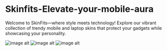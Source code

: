# Skinfits-Elevate-your-mobile-aura
Welcome to SkinFits—where style meets technology! Explore our vibrant collection of trendy mobile and laptop skins that protect your gadgets while showcasing your personality.

![image alt](https://github.com/manav004-dev/Skinfits-ecommerce-website/blob/019319887b0d980fc615e430b045844b271a9337/screencapture-localhost-Skinfits-home-php-2025-01-01-17_58_40.png)
![image alt](https://github.com/manav004-dev/Skinfits-ecommerce-website/blob/019319887b0d980fc615e430b045844b271a9337/Screenshot%202025-01-01%20180320.png)
![image alt](https://github.com/manav004-dev/Skinfits-ecommerce-website/blob/019319887b0d980fc615e430b045844b271a9337/Screenshot%202025-01-01%20180544.png)
